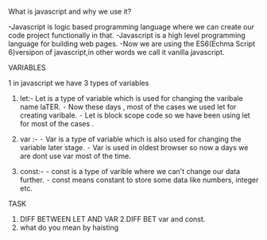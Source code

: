 What is javascript and why we use it?

-Javascript is logic based programming language where we can create our code project functionally in that.
-Javascript is a high level programming language for building web pages.
-Now we are using the ES6(Echma Script 6)versipon of javascript,in other words we call it vanilla javascript.


VARIABLES


1 in javascript we have 3 types of variables 
1. let:-
 Let is a type of variable which is used for changing the varibale name laTER.
  ⁃ Now these days , most of the cases we used let for creating varibale.
   ⁃ Let is block scope code so we have been using let for most of the cases .

2. var :-
 ⁃ Var is a type of variable which is also used for changing the variable later stage.
  ⁃ Var is used in oldest browser so now a days we are dont use var most of the time. 

3. const:-
⁃ const is a type of varible where we can't change our data further.
 ⁃ const means constant to store some data like numbers, integer etc.


TASK

1. DIFF BETWEEN LET AND VAR
2.DIFF BET var and const.
3. what do you mean by haisting